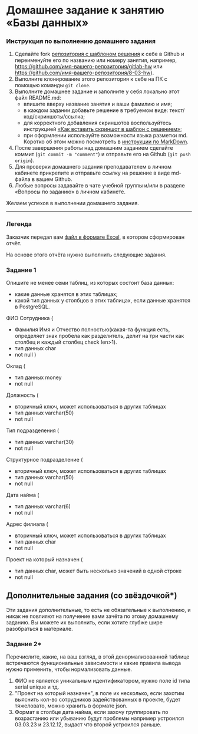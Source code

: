 # Домашнее задание к занятию «Базы данных»

### Инструкция по выполнению домашнего задания

1. Сделайте fork [репозитория c шаблоном решения](https://github.com/netology-code/sys-pattern-homework) к себе в Github и переименуйте его по названию или номеру занятия, например, https://github.com/имя-вашего-репозитория/gitlab-hw или https://github.com/имя-вашего-репозитория/8-03-hw).
2. Выполните клонирование этого репозитория к себе на ПК с помощью команды `git clone`.
3. Выполните домашнее задание и заполните у себя локально этот файл README.md:
   - впишите вверху название занятия и ваши фамилию и имя;
   - в каждом задании добавьте решение в требуемом виде: текст/код/скриншоты/ссылка;
   - для корректного добавления скриншотов воспользуйтесь инструкцией [«Как вставить скриншот в шаблон с решением»](https://github.com/netology-code/sys-pattern-homework/blob/main/screen-instruction.md);
   - при оформлении используйте возможности языка разметки md. Коротко об этом можно посмотреть в [инструкции по MarkDown](https://github.com/netology-code/sys-pattern-homework/blob/main/md-instruction.md).
4. После завершения работы над домашним заданием сделайте коммит (`git commit -m "comment"`) и отправьте его на Github (`git push origin`).
5. Для проверки домашнего задания преподавателем в личном кабинете прикрепите и отправьте ссылку на решение в виде md-файла в вашем Github.
6. Любые вопросы задавайте в чате учебной группы и/или в разделе «Вопросы по заданию» в личном кабинете.

Желаем успехов в выполнении домашнего задания.

---
### Легенда

Заказчик передал вам [файл в формате Excel](https://github.com/netology-code/sdb-homeworks/blob/main/resources/hw-12-1.xlsx), в котором сформирован отчёт. 

На основе этого отчёта нужно выполнить следующие задания.

### Задание 1

Опишите не менее семи таблиц, из которых состоит база данных:

- какие данные хранятся в этих таблицах;
- какой тип данных у столбцов в этих таблицах, если данные хранятся в PostgreSQL.

ФИО Сотрудника (
- Фамилия Имя и Отчество полностью(какая-та функция есть, определяет знак пробела как разделитель, делит на три части как столбец и каждый столбец check len>1).
- тип данных char
- not null
)

Оклад (
- тип данных money
- not null

Должность (
- вторичный ключ, может использоваться в других таблицах
- тип данных varchar(50)
- not null

Тип подразделения (
- тип данных varchar(30)
- not null

Структурное подразделение (
- вторичный ключ, может использоваться в других таблицах
- тип данных varchar(50)
- not null

Дата найма (
- тип данных varchar(6)
- not null

Адрес филиала (
- вторичный ключ, может использоваться в других таблицах
- тип данных char
- not null

Проект на который назначен (
- тип данных char, может быть несколько значений в одной строке
- not null


## Дополнительные задания (со звёздочкой*)
Эти задания дополнительные, то есть не обязательные к выполнению, и никак не повлияют на получение вами зачёта по этому домашнему заданию. Вы можете их выполнить, если хотите глубже шире разобраться в материале.


### Задание 2*

Перечислите, какие, на ваш взгляд, в этой денормализованной таблице встречаются функциональные зависимости и какие правила вывода нужно применить, чтобы нормализовать данные.

1. ФИО не является уникальным идентификатором, нужно поле id типа serial unique и тд.
2. "Проект на который назначен", в поле их несколько, если захотим выяснить кол-во сотрудников задействованных в проекте, будет тяжеловато, можно хранить в формате json. 
3. Формат в столбце дата найма, если захочу группировать по возрастанию или убыванию будут проблемы например устроился 03.03.23 и 23.12.12, выдаст что второй устроился раньше.

